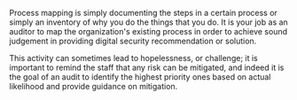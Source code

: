 Process mapping is simply documenting the steps in a certain process or simply an inventory of why you do the things that you do. It is your job as an auditor to map the organization's existing process in order to achieve sound judgement in providing digital security recommendation or solution.

This activity can sometimes lead to hopelessness, or challenge; it is important to remind the staff that any risk can be mitigated, and indeed it is the goal of an audit to identify the highest priority ones based on actual likelihood and provide guidance on mitigation.
